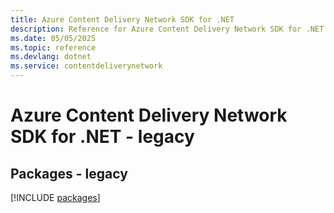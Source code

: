 ```yaml
---
title: Azure Content Delivery Network SDK for .NET
description: Reference for Azure Content Delivery Network SDK for .NET
ms.date: 05/05/2025
ms.topic: reference
ms.devlang: dotnet
ms.service: contentdeliverynetwork
---
```

# Azure Content Delivery Network SDK for .NET - legacy
## Packages - legacy
[!INCLUDE [packages](content-delivery-network-index.md)]